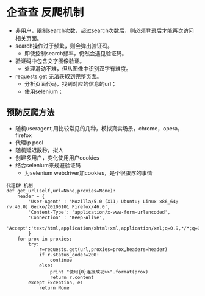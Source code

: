 
# 企查查 反爬机制

- 非用户，限制search次数，超过search次数后，则必须登录后才能再次访问相关页面。
- search操作过于频繁，则会弹出验证码。
    - 即使控制search频率，仍然会遇见验证码。
- 验证码中包含文字图像验证。
  - 处理滑动不难，但从图像中识别汉字有难度。
- requests.get 无法获取到完整页面。
   - 分析页面代码，找到对应的信息的url；
   - 使用selenium；

## 预防反爬方法
- 随机useragent,用比较常见的几种，模拟真实场景，chrome，opera，firefox
- 代理ip pool
- 随机延迟数秒，拟人
- 创建多用户，变化使用用户cookies
- 结合selenium来规避验证码
    - 为selenium webdriver加cookies，是个很蛋疼的事情
    



```
代理IP 机制
def get_url(self,url=None,proxies=None):
    header = {
        'User-Agent' : 'Mozilla/5.0 (X11; Ubuntu; Linux x86_64; rv:46.0) Gecko/20100101 Firefox/46.0',
        'Content-Type': 'application/x-www-form-urlencoded',
        'Connection' : 'Keep-Alive',
        'Accept':'text/html,application/xhtml+xml,application/xml;q=0.9,*/*;q=0.8'
        }
    for prox in proxies:
        try:
            r=requests.get(url,proxies=prox,headers=header)
            if r.status_code!=200:
                continue
            else:
                print "使用{0}连接成功>>".format(prox)
                return r.content
        except Exception, e:
            return None
```